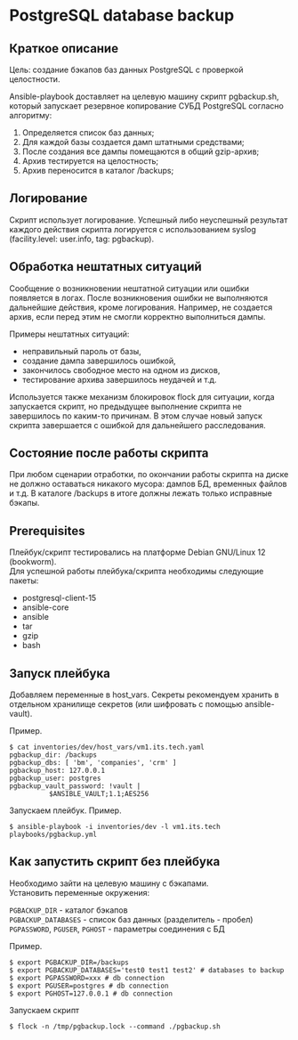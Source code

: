 # PostgreSQL database backup

## Краткое описание

Цель: создание бэкапов баз данных PostgreSQL с проверкой целостности.

Ansible-playbook доставляет на целевую машину скрипт pgbackup.sh,
который запускает резервное копирование СУБД PostgreSQL согласно алгоритму:

1. Определяется список баз данных;<br>
2. Для каждой базы создается дамп штатными средствами;<br>
3. После создания все дампы помещаются в общий gzip-архив;<br>
4. Архив тестируется на целостность;<br>
5. Архив переносится в каталог /backups;

## Логирование

Скрипт использует логирование.
Успешный либо неуспешный результат каждого действия скрипта логируется с использованием syslog (facility.level: user.info, tag: pgbackup).

## Обработка нештатных ситуаций

Сообщение о возникновении нештатной ситуации или ошибки появляется в логах.
После возникновения ошибки не выполняются дальнейшие действия, кроме логирования.
Например, не создается архив, если перед этим не смогли корректно выполниться дампы. 

Примеры нештатных ситуаций:

- неправильный пароль от базы,<br>
- создание дампа завершилось ошибкой,<br>
- закончилось свободное место на одном из дисков,<br>
- тестирование архива завершилось неудачей и т.д.

Используется также механизм блокировок flock для ситуации, когда запускается скрипт,
но предыдущее выполнение скрипта не завершилось по каким-то причинам.
В этом случае новый запуск скрипта завершается с ошибкой для дальнейшего расследования.

## Состояние после работы скрипта

При любом сценарии отработки, по окончании работы скрипта на диске не должно оставаться никакого мусора: дампов БД, временных файлов и т.д. 
В каталоге /backups в итоге должны лежать только исправные бэкапы.

## Prerequisites

Плейбук/скрипт тестировались на платформе Debian GNU/Linux 12 (bookworm).<br>
Для успешной работы плейбука/скрипта необходимы следующие пакеты:

- postgresql-client-15<br>
- ansible-core<br>
- ansible<br>
- tar<br>
- gzip<br>
- bash

## Запуск плейбука

Добавляем переменные в host_vars. Секреты рекомендуем хранить в отдельном хранилище секретов (или шифровать с помощью ansible-vault).

Пример.
```
$ cat inventories/dev/host_vars/vm1.its.tech.yaml
pgbackup_dir: /backups
pgbackup_dbs: [ 'bm', 'companies', 'crm' ]
pgbackup_host: 127.0.0.1
pgbackup_user: postgres
pgbackup_vault_password: !vault |
          $ANSIBLE_VAULT;1.1;AES256
```
Запускаем плейбук. Пример.
```
$ ansible-playbook -i inventories/dev -l vm1.its.tech playbooks/pgbackup.yml
```
## Как запустить скрипт без плейбука

Необходимо зайти на целевую машину с бэкапами.<br>
Установить переменные окружения:

`PGBACKUP_DIR` - каталог бэкапов<br>
`PGBACKUP_DATABASES` - список баз данных (разделитель - пробел)<br>
`PGPASSWORD`, `PGUSER`, `PGHOST` - параметры соединения с БД<br>

Пример.
```
$ export PGBACKUP_DIR=/backups
$ export PGBACKUP_DATABASES='test0 test1 test2' # databases to backup
$ export PGPASSWORD=xxx # db connection
$ export PGUSER=postgres # db connection
$ export PGHOST=127.0.0.1 # db connection
```
Запускаем скрипт
```
$ flock -n /tmp/pgbackup.lock --command ./pgbackup.sh
```
